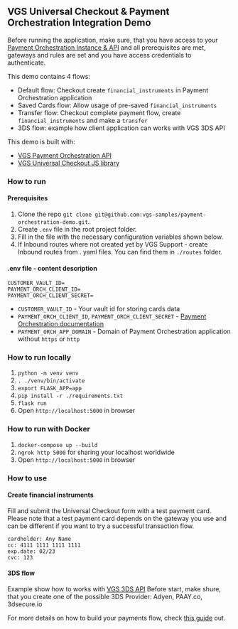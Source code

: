 ## VGS Universal Checkout & Payment Orchestration Integration Demo

Before running the application, make sure, that you have access to your [Payment Orchestration Instance & API](https://www.verygoodsecurity.com/docs/payment-optimization/orchestration/quickstart) and all prerequisites are met, gateways and rules are set and you have access credentials to authenticate.

This demo contains 4 flows: 
- Default flow: Checkout create `financial_instruments` in Payment Orchestration application
- Saved Cards flow: Allow usage of pre-saved `financial_instruments`
- Transfer flow: Checkout complete payment flow, create `financial_instruments` and make a `transfer`
- 3DS flow: example how client application can works with VGS 3DS API 

This demo is built with:
- [VGS Payment Orchestration API](https://www.verygoodsecurity.com/docs/payment-optimization/orchestration)
- [VGS Universal Checkout JS library](https://www.verygoodsecurity.com/docs/payment-optimization/checkout)

### How to run

#### Prerequisites

1. Clone the repo `git clone git@github.com:vgs-samples/payment-orchestration-demo.git`.
2. Create `.env` file in the root project folder.
3. Fill in the file with the necessary configuration variables shown below.
4. If Inbound routes where not created yet by VGS Support - create Inbound routes from .
   yaml files. You can find them in `./routes` folder.

#### .env file - content description
```
CUSTOMER_VAULT_ID=
PAYMENT_ORCH_CLIENT_ID=
PAYMENT_ORCH_CLIENT_SECRET=
``` 
- `CUSTOMER_VAULT_ID` - Your vault id for storing cards data
- `PAYMENT_ORCH_CLIENT_ID`, `PAYMENT_ORCH_CLIENT_SECRET` - [Payment Orchestration documentation](https://www.verygoodsecurity.com/docs/payment-optimization/authentication)
- `PAYMENT_ORCH_APP_DOMAIN` - Domain of Payment Orchestration application without `https` or `http` 

### How to run locally
1. `python -m venv venv`
2. `. ./venv/bin/activate`
3. `export FLASK_APP=app`
4. `pip install -r ./requirements.txt`
5. `flask run`
6. Open `http://localhost:5000` in browser

### How to run with Docker
1. `docker-compose up --build`
2. `ngrok http 5000` for sharing your localhost worldwide
3. Open `http://localhost:5000` in browser

### How to use
#### Create financial instruments
Fill and submit the Universal Checkout form with a test payment card. Please note that a test payment card depends on the gateway you use and can be different if you want to try a successful transaction flow.
```
cardholder: Any Name
cc: 4111 1111 1111 1111
exp.date: 02/23
cvc: 123
```

#### 3DS flow
Example show how to works with [VGS 3DS API](https://www.verygoodsecurity.com/docs/payment-optimization/orchestration/api/)
Before start, make shure, that you create one of the possible 3DS Provider: Adyen, PAAY.co, 3dsecure.io


For more details on how to build your payments flow, check [this guide](https://www.verygoodsecurity.com/docs/payment-optimization/orchestration/payment-flow) out.
